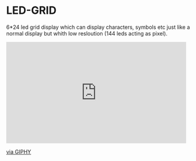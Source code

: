 # LED-GRID
6*24 led grid display which can display characters, symbols etc just like a normal display but whith low resloution (144 leds acting as pixel).
<iframe src="https://giphy.com/embed/3oKIPv7lqc8fLU90g8" width="480" height="270" frameBorder="0" class="giphy-embed" allowFullScreen></iframe><p><a href="https://giphy.com/gifs/3oKIPv7lqc8fLU90g8">via GIPHY</a></p>
